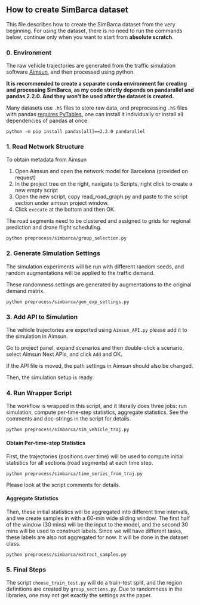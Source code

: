 ## How to create SimBarca dataset

This file describes how to create the SimBarca dataset from the very beginning. 
For using the dataset, there is no need to run the commands below, continue only when you want to start from **absolute scratch**.

### 0. Environment

The raw vehicle trajectories are generated from the traffic simulation software [Aimsun](https://www.aimsun.com/), and then processed using python. 

**It is recommended to create a separate conda environment for creating and processing SimBarca, as my code strictly depends on pandarallel and pandas 2.2.0. And they won't be used after the dataset is created.**

Many datasets use `.h5` files to store raw data, and preprocessing `.h5` files with pandas [requires PyTables](https://pandas.pydata.org/docs/getting_started/install.html#dependencies), one can install it individually or install all dependencies of pandas at once.

```
python -m pip install pandas[all]==2.2.0 pandarallel
```

### 1. Read Network Structure

To obtain metadata from Aimsun

1. Open Aimsun and open the network model for Barcelona (provided on request)
2. In the project tree on the right, navigate to Scripts, right click to create a new empty script
3. Open the new script, copy read_road_graph.py and paste to the script section under aimsun project window.
4. Click `execute` at the bottom and then OK.

The road segments need to be clustered and assigned to grids for regional prediction and drone flight scheduling. 

```
python preprocess/simbarca/group_selection.py
```

### 2. Generate Simulation Settings

The simulation experiments will be run with different random seeds, and random augmentations will be applied to the traffic demand.

These randomness settings are generated by augmentations to the original demand matrix.

```
python preprocess/simbarca/gen_exp_settings.py 
```

### 3. Add API to Simulation

The vehicle trajectories are exported using `Aimsun_API.py` please add it to the simulation in Aimsun.

Go to project panel, expand scenarios and then double-click a scenario, select Aimsun Next APIs, and click `Add` and OK.

If the API file is moved, the path settings in Aimsun should also be changed.

Then, the simulation setup is ready.

### 4. Run Wrapper Script

The workflow is wrapped in this script, and it literally does three jobs: run simulation, compute per-time-step statistics, aggregate statistics. See the comments and doc-strings in the script for details.

```
python preprocess/simbarca/sim_vehicle_traj.py
```

#### Obtain Per-time-step Statistics

First, the trajectories (positions over time) will be used to compute initial statistics for all sections (road segments) at each time step.

```
python preprocess/simbarca/time_series_from_traj.py
```

Please look at the script comments for details.

#### Aggregate Statistics

Then, these initial statistics will be aggregated into different time intervals, and we create samples in with a 60-min wide sliding window. 
The first half of the window (30 mins) will be the input to the model, and the second 30 mins will be used to construct labels. 
Since we will have different tasks, these labels are also not aggregated for now. It will be done in the dataset class.

```
python preprocess/simbarca/extract_samples.py
```

### 5. Final Steps

The script `choose_train_test.py` will do a train-test split, and the region definitions are created by `group_sections.py`.
Due to randomness in the libraries, one may not get exactly the settings as the paper.

